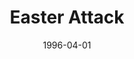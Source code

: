 ---
mission_id: easter
slug: "easter-attack"
editorsChoice:
title: "Easter Attack"
authors: 
    - "Ron L. Davis"
date: 1996-04-01
filename: "easter.zip"
description: "The Empire has discovered a new source of Revives and Extra Lives, a small monastary on a planet in the Milky Way Galaxy. They have sent a team to kill the inhabitants of the monastary and secure the plans for their construction. One of the monks managed to escape, and has contacted the Alliance with details of the Empire's attack. As Kyle Katarn, you are sent to recover the plans of the items' construction, and load the remaining Revives and Extra Lives into your ship."
cover: "easter.png"
levelReplaced:	SECBASE
difficulty: no
bm:	no
fme: no
wax: no
three_do: no
voc: no
gmd: no
vue: no
lfd: no
base: "New level from scratch" 
editors: "DFUSE, DFLE 0.96"

---